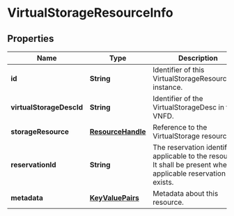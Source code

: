 
# VirtualStorageResourceInfo

## Properties
Name | Type | Description | Notes
------------ | ------------- | ------------- | -------------
**id** | **String** | Identifier of this VirtualStorageResourceInfo instance.  | 
**virtualStorageDescId** | **String** | Identifier of the VirtualStorageDesc in the VNFD.  | 
**storageResource** | [**ResourceHandle**](ResourceHandle.md) | Reference to the VirtualStorage resource.  | 
**reservationId** | **String** | The reservation identifier applicable to the resource. It shall be present when an applicable reservation exists.  |  [optional]
**metadata** | [**KeyValuePairs**](KeyValuePairs.md) | Metadata about this resource.  |  [optional]



